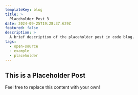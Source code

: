 ```yaml
---
templateKey: blog
title: >
  Placeholder Post 3
date: 2024-09-25T19:28:37.629Z
featured: false
description: >
  A brief description of the placeholder post in code blog.
tags:
  - open-source
  - example
  - placeholder
---
```


## This is a Placeholder Post

Feel free to replace this content with your own! 
